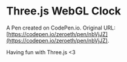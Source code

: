 # Three.js WebGL Clock

A Pen created on CodePen.io. Original URL: [https://codepen.io/zeroeth/pen/nbVjJZ](https://codepen.io/zeroeth/pen/nbVjJZ).

Having fun with Three.js <3